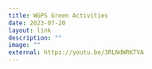 ```yaml
---
title: WGPS Green Activities
date: 2023-07-20
layout: link
description: ""
image: ""
external: https://youtu.be/3RLNdWRKTVA
---
```

